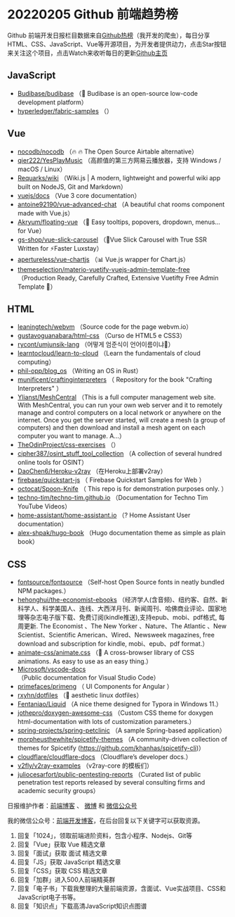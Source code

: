 # 20220205 Github 前端趋势榜

Github 前端开发日报栏目数据来自[Github热榜](http://news.caibaojian.com.cn/)（我开发的爬虫），每日分享HTML、CSS、JavaScript、Vue等开源项目，为开发者提供动力，点击Star按钮来关注这个项目，点击Watch来收听每日的更新[Github主页](https://github.com/kujian/githubTrending)
## JavaScript

* [Budibase/budibase](https://github.com/Budibase/budibase) （&#x1f680; Budibase is an open-source low-code development platform）
* [hyperledger/fabric-samples](https://github.com/hyperledger/fabric-samples) （）

## Vue

* [nocodb/nocodb](https://github.com/nocodb/nocodb) （&#x1f525; &#x1f525; The Open Source Airtable alternative）
* [qier222/YesPlayMusic](https://github.com/qier222/YesPlayMusic) （高颜值的第三方网易云播放器，支持 Windows / macOS / Linux）
* [Requarks/wiki](https://github.com/Requarks/wiki) （Wiki.js | A modern, lightweight and powerful wiki app built on NodeJS, Git and Markdown）
* [vuejs/docs](https://github.com/vuejs/docs) （Vue 3 core documentation）
* [antoine92190/vue-advanced-chat](https://github.com/antoine92190/vue-advanced-chat) （A beautiful chat rooms component made with Vue.js）
* [Akryum/floating-vue](https://github.com/Akryum/floating-vue) （&#x1f4ac; Easy tooltips, popovers, dropdown, menus... for Vue）
* [gs-shop/vue-slick-carousel](https://github.com/gs-shop/vue-slick-carousel) （&#x1f6a5;Vue Slick Carousel with True SSR Written for &#x26a1;Faster Luxstay）
* [apertureless/vue-chartjs](https://github.com/apertureless/vue-chartjs) （&#x1f4ca; Vue.js wrapper for Chart.js）
* [themeselection/materio-vuetify-vuejs-admin-template-free](https://github.com/themeselection/materio-vuetify-vuejs-admin-template-free) （Production Ready, Carefully Crafted, Extensive Vuetifty Free Admin Template &#x1f929;）

## HTML

* [leaningtech/webvm](https://github.com/leaningtech/webvm) （Source code for the page webvm.io）
* [gustavoguanabara/html-css](https://github.com/gustavoguanabara/html-css) （Curso de HTML5 e CSS3）
* [rycont/umjunsik-lang](https://github.com/rycont/umjunsik-lang) （어떻게 엄준식이 언어이름이냐&#x1f923;）
* [learntocloud/learn-to-cloud](https://github.com/learntocloud/learn-to-cloud) （Learn the fundamentals of cloud computing）
* [phil-opp/blog_os](https://github.com/phil-opp/blog_os) （Writing an OS in Rust）
* [munificent/craftinginterpreters](https://github.com/munificent/craftinginterpreters) （
        Repository for the book "Crafting Interpreters"
      ）
* [Ylianst/MeshCentral](https://github.com/Ylianst/MeshCentral) （This is a full computer management web site. With MeshCentral, you can run your own web server and it to remotely manage and control computers on a local network or anywhere on the internet. Once you get the server started, will create a mesh (a group of computers) and then download and install a mesh agent on each computer you want to manage. A…）
* [TheOdinProject/css-exercises](https://github.com/TheOdinProject/css-exercises) （）
* [cipher387/osint_stuff_tool_collection](https://github.com/cipher387/osint_stuff_tool_collection) （A collection of several hundred online tools for OSINT）
* [DaoChen6/Heroku-v2ray](https://github.com/DaoChen6/Heroku-v2ray) （在Heroku上部署v2ray）
* [firebase/quickstart-js](https://github.com/firebase/quickstart-js) （
        Firebase Quickstart Samples for Web
      ）
* [octocat/Spoon-Knife](https://github.com/octocat/Spoon-Knife) （
        This repo is for demonstration purposes only.
      ）
* [techno-tim/techno-tim.github.io](https://github.com/techno-tim/techno-tim.github.io) （Documentation for Techno Tim YouTube Videos）
* [home-assistant/home-assistant.io](https://github.com/home-assistant/home-assistant.io) （? Home Assistant User documentation）
* [alex-shpak/hugo-book](https://github.com/alex-shpak/hugo-book) （Hugo documentation theme as simple as plain book）

## CSS

* [fontsource/fontsource](https://github.com/fontsource/fontsource) （Self-host Open Source fonts in neatly bundled NPM packages.）
* [hehonghui/the-economist-ebooks](https://github.com/hehonghui/the-economist-ebooks) （经济学人(含音频)、纽约客、自然、新科学人、科学美国人、连线、大西洋月刊、新闻周刊、哈佛商业评论、国家地理等杂志电子版下载、免费订阅(kindle推送),支持epub、mobi、pdf格式, 每周更新. The Economist 、The New Yorker 、Nature、The Atlantic 、New Scientist、Scientific American、Wired、Newsweek magazines, free download and subscription for kindle, mobi、epub、pdf format.）
* [animate-css/animate.css](https://github.com/animate-css/animate.css) （&#x1f37f; A cross-browser library of CSS animations. As easy to use as an easy thing.）
* [Microsoft/vscode-docs](https://github.com/Microsoft/vscode-docs) （Public documentation for Visual Studio Code）
* [primefaces/primeng](https://github.com/primefaces/primeng) （
        UI Components for Angular
      ）
* [rxyhn/dotfiles](https://github.com/rxyhn/dotfiles) （&#x1f35a; aesthetic linux dotfiles）
* [Fentaniao/Liquid](https://github.com/Fentaniao/Liquid) （A nice theme designed for Typora in Windows 11.）
* [jothepro/doxygen-awesome-css](https://github.com/jothepro/doxygen-awesome-css) （Custom CSS theme for doxygen html-documentation with lots of customization parameters.）
* [spring-projects/spring-petclinic](https://github.com/spring-projects/spring-petclinic) （A sample Spring-based application）
* [morpheusthewhite/spicetify-themes](https://github.com/morpheusthewhite/spicetify-themes) （A community-driven collection of themes for Spicetify (https://github.com/khanhas/spicetify-cli)）
* [cloudflare/cloudflare-docs](https://github.com/cloudflare/cloudflare-docs) （Cloudflare’s developer docs.）
* [v2fly/v2ray-examples](https://github.com/v2fly/v2ray-examples) （v2ray-core 的模板们）
* [juliocesarfort/public-pentesting-reports](https://github.com/juliocesarfort/public-pentesting-reports) （Curated list of public penetration test reports released by several consulting firms and academic security groups）


日报维护作者：[前端博客](http://caibaojian.com.cn/) 、 [微博](http://weibo.com/kujian) 和 [微信公众号](https://open.weixin.qq.com/qr/code?username=caibaojian_com)

我的微信公众号：[前端开发博客](https://open.weixin.qq.com/qr/code?username=caibaojian_com)，在后台回复以下关键字可以获取资源。

1. 回复「1024」，领取前端进阶资料，包含小程序、Nodejs、Git等
2. 回复「Vue」获取 Vue 精选文章
3. 回复「面试」获取 面试 精选文章
4. 回复「JS」获取 JavaScript 精选文章
5. 回复「CSS」获取 CSS 精选文章
6. 回复「加群」进入500人前端精英群
7. 回复「电子书」下载我整理的大量前端资源，含面试、Vue实战项目、CSS和JavaScript电子书等。
8. 回复「知识点」下载高清JavaScript知识点图谱